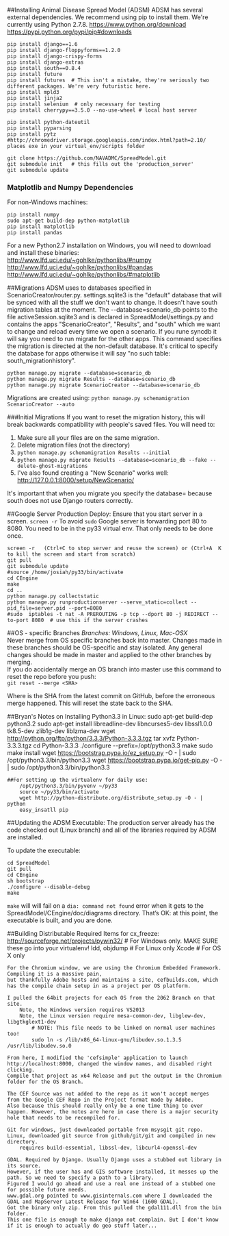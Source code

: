 ##Installing Animal Disease Spread Model (ADSM)
ADSM has several external dependencies.  We recommend using pip to install them.  We're currently using Python 2.7.8.
https://www.python.org/download
https://pypi.python.org/pypi/pip#downloads

    pip install django==1.6
    pip install django-floppyforms==1.2.0
    pip install django-crispy-forms
    pip install django-extras
    pip install south==0.8.4
    pip install future
    pip install futures  # This isn't a mistake, they're seriously two different packages. We're very futuristic here.
    pip install mpld3
    pip install jinja2
    pip install selenium  # only necessary for testing
    pip install cherrypy==3.5.0 --no-use-wheel # local host server

    pip install python-dateutil  
    pip install pyparsing  
    pip install pytz  
    #http://chromedriver.storage.googleapis.com/index.html?path=2.10/  places exe in your virtual_env/scripts folder

    git clone https://github.com/NAVADMC/SpreadModel.git
    git submodule init   # this fills out the 'production_server'
    git submodule update
    

### Matplotlib and Numpy Dependencies
For non-Windows machines:

    pip install numpy
    sudo apt-get build-dep python-matplotlib
    pip install matplotlib
    pip install pandas

For a new Python2.7 installation on Windows, you will need to download and install these binaries:  
http://www.lfd.uci.edu/~gohlke/pythonlibs/#numpy  
http://www.lfd.uci.edu/~gohlke/pythonlibs/#pandas  
http://www.lfd.uci.edu/~gohlke/pythonlibs/#matplotlib  


##Migrations
ADSM uses to databases specified in ScenarioCreator/router.py.   settings.sqlite3 is the "default" database that
will be synced with all the stuff we don't want to change.  It doesn't have south migration tables at the moment. 
The --database=scenario_db points to the file activeSession.sqlite3 and is declared in SpreadModel/settings.py and 
contains the apps "ScenarioCreator", "Results", and "south" which we want to change and reload every time we open a 
scenario.  If you rune syncdb it will say you need to run migrate for the other apps.  This command specifies the 
migration is directed at the non-default database.  It's critical to specify the database for apps otherwise it will
  say "no such table: south_migrationhistory".
```
python manage.py migrate --database=scenario_db
python manage.py migrate Results --database=scenario_db
python manage.py migrate ScenarioCreator --database=scenario_db
```

Migrations are created using:
`python manage.py schemamigration ScenarioCreator --auto`

###Initial Migrations
If you want to reset the migration history, this will break backwards compatibility with people's saved files.  You
will need to:
1) Make sure all your files are on the same migration.
2) Delete migration files (not the directory)
3) `python manage.py schemamigration Results --initial`
4) `python manage.py migrate Results --database=scenario_db --fake --delete-ghost-migrations`
5) I've also found creating a "New Scenario" works well:  http://127.0.0.1:8000/setup/NewScenario/

It's important that when you migrate you specify the database= because south does not use Django routers correctly.



##Google Server Production Deploy:
Ensure that you start server in a screen.  `screen -r` To avoid `sudo` Google server is forwarding port 80 to 8080.  You need
to be in the py33 virtual env.  That only needs to be done once.

    screen -r   (Ctrl+C to stop server and reuse the screen) or (Ctrl+A  K   to kill the screen and start from scratch)
    git pull
    git submodule update
    #source /home/josiah/py33/bin/activate 
    cd CEngine
    make
    cd ..
    python manage.py collectstatic
    python manage.py runproductionserver --serve_static=collect --pid_file=server.pid --port=8080 
    #sudo  iptables -t nat -A PREROUTING -p tcp --dport 80 -j REDIRECT --to-port 8080  # use this if the server crashes

##OS - specific Branches
_Branches: Windows, Linux, Mac-OSX_  
Never merge from OS specific branches back into master.  Changes made in these branches should be OS-specific and stay isolated.  Any general changes should be made in master and applied to the other branches by merging.  
If you do accidentally merge an OS branch into master use this command to reset the repo before you push:  
`git reset --merge <SHA>`  

Where <SHA> is the SHA from the latest commit on GitHub, before the erroneous merge happened.  This will reset the state back to the SHA.


##Bryan's Notes on Installing Python3.3 in Linux:
    sudo apt-get build-dep python3.2
    sudo apt-get install libreadline-dev libncurses5-dev libssl1.0.0 tk8.5-dev zlib1g-dev liblzma-dev
    wget http://python.org/ftp/python/3.3.3/Python-3.3.3.tgz
    tar xvfz Python-3.3.3.tgz
    cd Python-3.3.3
    ./configure --prefix=/opt/python3.3
    make
    sudo make install
    wget https://bootstrap.pypa.io/ez_setup.py -O - | sudo /opt/python3.3/bin/python3.3
    wget https://bootstrap.pypa.io/get-pip.py -O - | sudo /opt/python3.3/bin/python3.3

    ##For setting up the virtualenv for daily use:
        /opt/python3.3/bin/pyvenv ~/py33
        source ~/py33/bin/activate
        wget http://python-distribute.org/distribute_setup.py -O - | python
        easy_insatll pip

##Updating the ADSM Executable:
The production server already has the code checked out (Linux branch) and all
of the libraries required by ADSM are installed.

To update the executable:

    cd SpreadModel
    git pull
    cd CEngine
    sh bootstrap
    ./configure --disable-debug
    make

`make` will will fail on a `dia: command not found` error when it gets to the SpreadModel/CEngine/doc/diagrams directory.  That’s OK: at this point, the executable is built, and you are done.

##Building Distributable
    Required Items for cx_freeze:
        http://sourceforge.net/projects/pywin32/  # For Windows only. MAKE SURE these go into your virtualenv!
        ldd, objdump  # For Linux only
        Xcode  # For OS X only

    For the Chromium window, we are using the Chromium Embedded Framework. Compiling it is a massive pain,
    but thankfully Adobe hosts and maintains a site, cefbuilds.com, which has the compile chain setup in as a project per OS platform.

    I pulled the 64bit projects for each OS from the 2062 Branch on that site.
        Note, the Windows version requires VS2013
        Note, the Linux version require mesa-common-dev, libglew-dev, libgtkglext1-dev
            # NOTE: This file needs to be linked on normal user machines too!
            sudo ln -s /lib/x86_64-linux-gnu/libudev.so.1.3.5 /usr/lib/libudev.so.0

    From here, I modified the 'cefsimple' application to launch http://localhost:8000, changed the window names, and disabled right clicking.
    Compile that project as x64 Release and put the output in the Chromium folder for the OS Branch.

    The CEF Source was not added to the repo as it won't accept merges from the Google CEF Repo in the Project format made by Adobe.
    Also because this should really only be a one time thing to ever happen. However, the notes are here in case there is a major security hole that needs to be recompiled for.

    Git for windows, just downloaded portable from msysgit git repo.
    Linux, downloaded git source from github/git/git and compiled in new directory.
        requires build-essential, libssl-dev, libcurl4-openssl-dev

    GDAL. Required by Django. Usually Django uses a stubbed out library in its source.
    However, if the user has and GIS software installed, it messes up the path. So we need to specify a path to a library.
    Figured I would go ahead and use a real one instead of a stubbed one for possible future needs.
    www.gdal.org pointed to www.gisinternals.com where I downloaded the GDAL and MapServer Latest Release for Win64 (1600 GDAL).
    Got the binary only zip. From this pulled the gdal111.dll from the bin folder.
    This one file is enough to make django not complain. But I don't know if it is enough to actually do geo stuff later...
